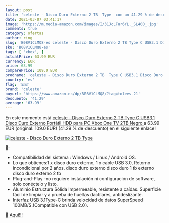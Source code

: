 ```yaml
---
layout: post
title: 'celeste - Disco Duro Externo 2 TB  Type  con un 41.29 % de descuento'
date: 2021-03-07 03:41:17
image: 'https://m.media-amazon.com/images/I/31JcLFur6YL._SL400_.jpg'
comments: true
category: ofertas
author: ring
slug: 'B08V1CLMQ8-es celeste - Disco Duro Externo 2 TB Type C USB3.1 Disco Duro...'
sku: 'B08V1CLMQ8-es'
tags: [ 'xbox', ]
actualPrice: 63.99 EUR
currency: EUR
price: 63.99
comparePrice: 109.0 EUR
prodname: 'celeste - Disco Duro Externo 2 TB  Type C USB3.1 Disco Duro Externo Portátil HDD para PC Xbox One  TV 2TB Negro '
country: 'es'
flag: '🇪🇸'
brand: 'celeste'
buyurl: 'https://www.amazon.es/dp/B08V1CLMQ8/?tag=tolees-21'
descuento: '41.29'
average: '63.99'
---
```


En este momento está [celeste - Disco Duro Externo 2 TB  Type C USB3.1 Disco Duro Externo Portátil HDD para PC Xbox One  TV 2TB Negro ](https://www.amazon.es/dp/B08V1CLMQ8/?tag=tolees-21) a 63.99 EUR (original: 109.0 EUR) (41.29 %  de descuento) en el siguiente enlace!

[![celeste - Disco Duro Externo 2 TB  Type ](https://m.media-amazon.com/images/I/31JcLFur6YL._SL400_.jpg)](https://www.amazon.es/dp/B08V1CLMQ8/?tag=tolees-21)

🔎:

- Compatibilidad del sistema : Windows / Linux / Android OS.
- Lo que obtienes:1 x disco duro externo, 1 x cable USB 3.0, Retorno incondicional por 2 años. disco duro externo disco duro 1 tb externo disco duro externo 2 tb
- Plug-and-Play -no requiere instalación ni configuración de software, solo conéctelo y listo.
- Aluminio Estructura Sólida Impermeable, resistente a caídas. Superficie fácil de limpiar y a prueba de huellas dactilares, antideslizante.
- Interfaz USB 3.1Type-C brinda velocidad de datos SuperSpeed 100MB/S.(Compatible con USB 2.0).

[🛒 Aquí!!!](https://www.amazon.es/dp/B08V1CLMQ8/?tag=tolees-21)
